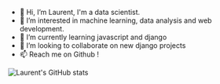 - 👋 Hi, I’m Laurent, I'm a data scientist. 
- 👀 I’m interested in machine learning, data analysis and web development. 
- 🌱 I’m currently learning javascript and django
- 💞️ I’m looking to collaborate on new django projects
- 📫 Reach me on Github ! 


![Laurent's GitHub stats](https://github-readme-stats.vercel.app/api?username=lolrenx&theme=synthwave&show_icons=true)
